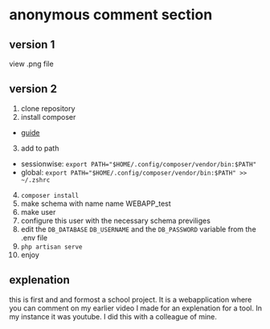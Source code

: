 # anonymous comment section

## version 1

view .png file

## version 2

1. clone repository
2. install composer
* [guide](https://getcomposer.org/download/)
3. add to path
* sessionwise: `export PATH="$HOME/.config/composer/vendor/bin:$PATH"`
* global: `export PATH="$HOME/.config/composer/vendor/bin:$PATH" >> ~/.zshrc`
4. `composer install`
5. make schema with name name WEBAPP_test
6. make user
7. configure this user with the necessary schema previliges
8. edit the `DB_DATABASE` `DB_USERNAME` and the `DB_PASSWORD` variable from the .env file
9. `php artisan serve`
10. enjoy

## explenation

this is first and and formost a school project. It is a webapplication where you can comment on my earlier video I made for an explenation for a tool. In my instance it was youtube. I did this with a colleague of mine.